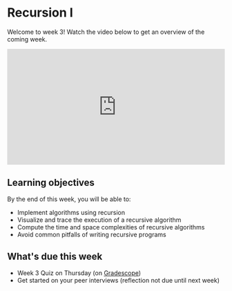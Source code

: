 # Recursion I

Welcome to week 3! Watch the video below to get an overview of the coming week.

<div style="position: relative; padding-bottom: 53.09734513274337%; height: 0;"><iframe src="https://www.loom.com/embed/cc449a039cb345f1b7a0a0bb8a8f9087?sid=687fd807-1e06-4cdb-9fe4-3642e923a434" frameborder="0" webkitallowfullscreen mozallowfullscreen allowfullscreen style="position: absolute; top: 0; left: 0; width: 100%; height: 100%;"></iframe></div>

<!--
<div
  style="position: relative; padding-bottom: 56.25%; height: 0;">
  <iframe
    src="https://www.youtube.com/embed/r0zhmtjnJnE"
    title="YouTube video player"
    frameborder="0"
    allow="accelerometer; autoplay; clipboard-write; encrypted-media; gyroscope; picture-in-picture"
    allowfullscreen
    style="position: absolute; top: 0; left: 0; width: 100%; height: 100%;">
  </iframe>
</div>
-->

## Learning objectives

By the end of this week, you will be able to:

- Implement algorithms using recursion
- Visualize and trace the execution of a recursive algorithm
- Compute the time and space complexities of recursive algorithms
- Avoid common pitfalls of writing recursive programs

## What's due this week

- Week 3 Quiz on Thursday (on [Gradescope](https://www.gradescope.com/))
- Get started on your peer interviews (reflection not due until next week)
